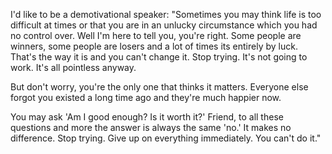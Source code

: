 I'd like to be a demotivational speaker:
"Sometimes you may think life is too difficult at times or that you are in an
unlucky circumstance which you had no control over. Well I'm here to tell you,
you're right. Some people are winners, some people are losers and a lot of
times its entirely by luck. That's the way it is and you can't change it. Stop
trying. It's not going to work. It's all pointless anyway.

But don't worry, you're the only one that thinks it matters. Everyone else
forgot you existed a long time ago and they're much happier now.

You may ask 'Am I good enough? Is it worth it?' Friend, to all these questions
and more the answer is always the same 'no.' It makes no difference. Stop
trying. Give up on everything immediately. You can't do it."
